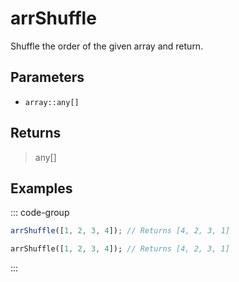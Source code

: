 # arrShuffle <Lang dart js />

Shuffle the order of the given array and return.

## Parameters

- `array::any[]`

## Returns

> any[]

## Examples

::: code-group

```javascript [JavaScript]
arrShuffle([1, 2, 3, 4]); // Returns [4, 2, 3, 1]
```

```dart [Dart]
arrShuffle([1, 2, 3, 4]); // Returns [4, 2, 3, 1]
```

:::
